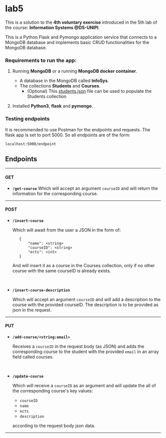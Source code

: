 # lab5

This is a solution to the **4th voluntary exercise** introduced in
the 5th lab of the course: **Information Systems @DS-UNIPI**.

This is a Python Flask and Pymongo application service that
connects to a MongoDB database and implements basic CRUD
functionalities for the MongoDB database.

### Requirements to run the app:
1. Running **MongoDB** or a running **MongoDB docker container**.
    * A database in the MongoDB called **InfoSys**.
    * The collections **Students** and **Courses**.
        * (Optional) This [students.json](https://github.com/csymvoul/Information-Systems-Lab/blob/master/lab3-4/students.json) file can be
        used to populate the Students collection

2. Installed **Python3**, **flask** and **pymongo**.

### Testing endpoints

It is recommended to use Postman for the endpoints and requests.
The flask app is set to port 5000. So all endpoints are of the form:

    localhost:5000/endpoint

## Endpoints
---
#### GET
*   **<code>/get-course</code>**
    Which will accept an argument <code>courseID</code> and will return the information for the corresponding course.

---
#### POST

*    **<code>/insert-course</code>**

        Which will await from the user a JSON in the form of:

            {
                "name": <string>
                "courseID": <string>
                "ects": <int>
            }

        And will insert it as a course in the Courses collection, only
        if no other course with the same courseID is already exists.
<br/>

*   **<code>/insert-course-description</code>**

    Which will accept an argument <code>courseID</code> and will add
    a description to the course with the provided courseID.
    The description is to be provided as json in the request.
---
#### PUT

*   **<code>/add-course/&lt;string:email&gt;</code>**

    Receives a <code>courseID</code> in the request body (as JSON) and adds
    the corresponding course to the student with the provided <code>email</code>
    in an array field called courses.
<br/>

* **<code>/update-course</code>**

    Which will receive a <code>courseID</code> as an argument and will
    update the all of the corresponding course's key values:
    
    * <code>courseID</code>
    * <code>name</code>
    * <code>ects</code>
    * <code>description</code>

    according to the request body json data.
---